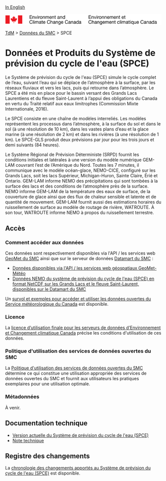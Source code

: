 [In English](readme_wcps_en.md)

![ECCC logo](../../img_eccc-logo.png)

[TdM](../../readme_fr.md) > [Données du SMC](../readme_fr.md) > SPCE

# Données et Produits du Système de prévision du cycle de l'eau (SPCE)

Le Système de prévision du cycle de l'eau (SPCE) simule le cycle complet de l’eau, suivant l’eau qui se déplace de l’atmosphère à la surface, par les réseaux fluviaux et vers les lacs, puis qui retourne dans l’atmosphère. Le SPCE a été mis en place pour le bassin versant des Grands Lacs Laurentiens et du fleuve Saint-Laurent à l’appui des obligations du Canada en vertu du Traité relatif aux eaux limitrophes (Commission Mixte Internationale, 2016).

Le SPCE consiste en une chaîne de modèles interreliés. Les modèles représentent les processus dans l’atmosphère, à la surface du sol et dans le sol (à une résolution de 10 km), dans les vastes plans d’eau et la glace marine (à une résolution de 2 km) et dans les rivières (à une résolution de 1 km). Le SPCE-GLS produit deux prévisions par jour pour les trois jours et demi suivants (84 heures). 

Le Système Régional de Prévision Déterministe (SRPD) fournit les conditions initiales et latérales à une version du modèle numérique GEM-LAM couvrant l’est de l’Amérique du Nord. Toutes les 7 minutes, il communique avec le modèle océan-glace, NEMO-CICE, configuré sur les Grands Lacs, soit les lacs Supérieur, Michigan-Huron, Sainte Claire, Érié et Ontario. GEM-LAM informe NEMO des précipitations qui sont tombées à la surface des lacs et des conditions de l’atmosphère près de la surface. NEMO informe GEM-LAM de la température des eaux de surface, de la couverture de glace ainsi que des flux de chaleur sensible et latente et de quantité de mouvement. GEM-LAM fournit aussi des estimations horaires du ruissellement de surface au modèle de routage de rivière, WATROUTE. À son tour, WATROUTE informe NEMO à propos du ruissellement terrestre. 

## Accès

### Comment accéder aux données

Ces données sont respectivement disponibles via l'API / les services web [GeoMet du SMC](../../msc-geomet/readme_fr.md) ainsi que sur le serveur de données [Datamart du SMC](../../msc-datamart/readme_fr.md)  :

* [Données disponibles via l'API / les services web géospatiaux GeoMet-Météo](../../msc-geomet/readme_fr.md)
* [Données NEMO du système de prévision du cycle de l'eau (SPCE) en format NetCDF sur les Grands Lacs et le fleuve Saint-Laurent, disponibles sur le Datamart du SMC](readme_wcps_nemo-datamart_fr.md) 


Un [survol et exemples pour accéder et utiliser les données ouvertes du Service météorologique du Canada](../../usage/readme_fr.md) est disponible.

### Licence

La [licence d’utilisation finale pour les serveurs de données d’Environnement et Changement climatique Canada](../../licence/readme_fr.md) précise les conditions d'utilisation de ces données.

### Politique d'utilisation des services de données ouvertes du SMC

La [Politique d'utilisation des services de données ouvertes du SMC](../../usage-policy/readme_fr.md) détermine ce qui constitue une utilisation appropriée des services de données ouvertes du SMC et fournit aux utilisateurs les pratiques exemplaires pour une utilisation optimale.

### Métadonnées

À venir.

## Documentation technique

* [Version actuelle du Système de prévision du cycle de l'eau (SPCE)](https://collaboration.cmc.ec.gc.ca/cmc/CMOI/product_guide/docs/tech_specifications/tech_specifications_WCPS_f.pdf)
* [Note technique](https://collaboration.cmc.ec.gc.ca/cmc/CMOI/product_guide/docs/tech_notes/technote_wcps_f.pdf)

## Registre des changements 

La [chronologie des changements apportés au Système de prévision du cycle de l'eau (SPCE)](changelog_wcps_fr.md) est disponible.

